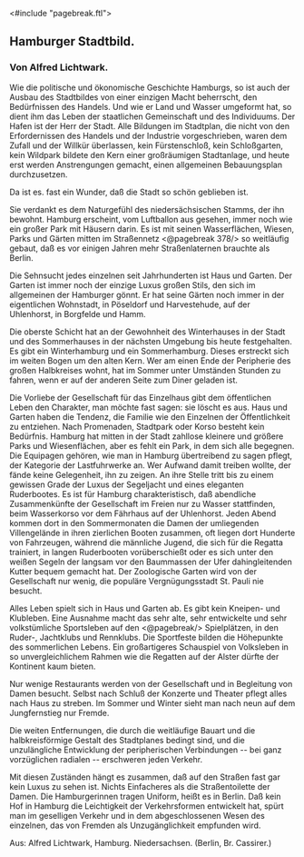<#include "pagebreak.ftl">
<h2>Hamburger Stadtbild.</h2>

<h3>Von Alfred Lichtwark.</h3>

Wie die politische und ökonomische Geschichte Hamburgs, so ist
auch der Ausbau des Stadtbildes von einer einzigen Macht
beherrscht, den Bedürfnissen des Handels. Und wie er Land und
Wasser umgeformt hat, so dient ihm das Leben der staatlichen Gemeinschaft
und des Individuums. Der Hafen ist der Herr der Stadt.
Alle Bildungen im Stadtplan, die nicht von den Erfordernissen des
Handels und der Industrie vorgeschrieben, waren dem Zufall und
der Willkür überlassen, kein Fürstenschloß, kein Schloßgarten, kein
Wildpark bildete den Kern einer großräumigen Stadtanlage, und
heute erst werden Anstrengungen gemacht, einen allgemeinen Bebauungsplan
durchzusetzen.

Da ist es. fast ein Wunder, daß die Stadt so schön geblieben ist.

Sie verdankt es dem Naturgefühl des niedersächsischen Stamms,
der ihn bewohnt. Hamburg erscheint, vom Luftballon aus gesehen,
immer noch wie ein großer Park mit Häusern darin. Es ist mit
seinen Wasserflächen, Wiesen, Parks und Gärten mitten im Straßennetz
\<@pagebreak 378/>
so weitläufig gebaut, daß es vor einigen Jahren mehr Straßenlaternen
brauchte als Berlin.

Die Sehnsucht jedes einzelnen seit Jahrhunderten ist Haus
und Garten. Der Garten ist immer noch der einzige Luxus großen
Stils, den sich im allgemeinen der Hamburger gönnt. Er hat seine
Gärten noch immer in der eigentlichen Wohnstadt, in Pöseldorf und
Harvestehude, auf der Uhlenhorst, in Borgfelde und Hamm.

Die oberste Schicht hat an der Gewohnheit des Winterhauses
in der Stadt und des Sommerhauses in der nächsten Umgebung
bis heute festgehalten. Es gibt ein Winterhamburg und ein Sommerhamburg.
Dieses erstreckt sich im weiten Bogen um den alten Kern.
Wer am einen Ende der Peripherie des großen Halbkreises wohnt,
hat im Sommer unter Umständen Stunden zu fahren, wenn er auf
der anderen Seite zum Diner geladen ist.

Die Vorliebe der Gesellschaft für das Einzelhaus gibt dem
öffentlichen Leben den Charakter, man möchte fast sagen: sie löscht
es aus. Haus und Garten haben die Tendenz, die Familie wie
den Einzelnen der Öffentlichkeit zu entziehen. Nach Promenaden,
Stadtpark oder Korso besteht kein Bedürfnis. Hamburg hat mitten
in der Stadt zahllose kleinere und größere Parks und Wiesenflächen,
aber es fehlt ein Park, in dem sich alle begegnen. Die Equipagen
gehören, wie man in Hamburg übertreibend zu sagen pflegt, der
Kategorie der Lastfuhrwerke an. Wer Aufwand damit treiben wollte,
der fände keine Gelegenheit, ihn zu zeigen. An ihre Stelle tritt
bis zu einem gewissen Grade der Luxus der Segeljacht und eines
eleganten Ruderbootes. Es ist für Hamburg charakteristisch, daß
abendliche Zusammenkünfte der Gesellschaft im Freien nur zu Wasser
stattfinden, beim Wasserkorso vor dem Fährhaus auf der Uhlenhorst.
Jeden Abend kommen dort in den Sommermonaten die Damen
der umliegenden Villengelände in ihren zierlichen Booten zusammen,
oft liegen dort Hunderte von Fahrzeugen, während die männliche
Jugend, die sich für die Regatta trainiert, in langen Ruderbooten
vorüberschießt oder es sich unter den weißen Segeln der langsam vor
den Baummassen der Ufer dahingleitenden Kutter bequem gemacht
hat. Der Zoologische Garten wird von der Gesellschaft nur wenig,
die populäre Vergnügungsstadt St. Pauli nie besucht.

Alles Leben spielt sich in Haus und Garten ab. Es gibt kein
Kneipen- und Klubleben. Eine Ausnahme macht das sehr alte,
sehr entwickelte und sehr volkstümliche Sportsleben auf den 
\<@pagebreak/>
Spielplätzen, in den Ruder-, Jachtklubs und Rennklubs. Die Sportfeste
bilden die Höhepunkte des sommerlichen Lebens. Ein großartigeres
Schauspiel von Volksleben in so unvergleichlichem Rahmen wie
die Regatten auf der Alster dürfte der Kontinent kaum bieten.

Nur wenige Restaurants werden von der Gesellschaft und in
Begleitung von Damen besucht. Selbst nach Schluß der Konzerte
und Theater pflegt alles nach Haus zu streben. Im Sommer und
Winter sieht man nach neun auf dem Jungfernstieg nur Fremde.

Die weiten Entfernungen, die durch die weitläufige Bauart und
die halbkreisförmige Gestalt des Stadtplanes bedingt sind, und die
unzulängliche Entwicklung der peripherischen Verbindungen -- bei
ganz vorzüglichen radialen -- erschweren jeden Verkehr.

Mit diesen Zuständen hängt es zusammen, daß auf den Straßen
fast gar kein Luxus zu sehen ist. Nichts Einfacheres als die Straßentoilette
der Damen. Die Hamburgerinnen tragen Uniform, heißt
es in Berlin. Daß kein Hof in Hamburg die Leichtigkeit der Verkehrsformen
entwickelt hat, spürt man im geselligen Verkehr und
in dem abgeschlossenen Wesen des einzelnen, das von Fremden als
Unzugänglichkeit empfunden wird.

<div class="source">Aus: Alfred Lichtwark, Hamburg. Niedersachsen. (Berlin, Br. Cassirer.)</div>

